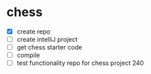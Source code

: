 # chess
- [x] create repo
- [ ] create intelliJ project
- [ ] get chess starter code
- [ ] compile
- [ ] test functionality
repo for chess project 240
